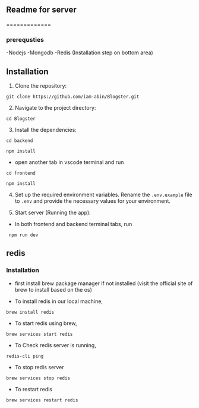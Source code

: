 ## Readme for server
=============

### prerequsties
-Nodejs
-Mongodb
-Redis (Installation step on bottom area)

## Installation

1. Clone the repository:

```
git clone https://github.com/iam-abin/Blogster.git
```

2. Navigate to the project directory:

```
cd Blogster
```

3. Install the dependencies:

```
cd backend
```
```
npm install 
```
- open another tab in vscode terminal and run
```
cd frontend
```
```
npm install 
```

4. Set up the required environment variables. Rename the `.env.example` file to `.env` and provide the necessary values for your environment.

5. Start server (Running the app):

- In both frontend and backend terminal tabs, run

```
 npm run dev
```

## redis

### Installation 

- first install brew package manager if not installed
(visit the official site of brew to install based on the os)

- To install redis in our local machine,

```
brew install redis
```

- To start redis using brew,

```
brew services start redis
```

- To Check redis server is running,

```
redis-cli ping
```

- To stop redis server

```
brew services stop redis
```

- To restart redis

```
brew services restart redis
```